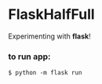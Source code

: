 # FlaskHalfFull
Experimenting with **flask**!

### to run app:

```console
$ python -m flask run
```